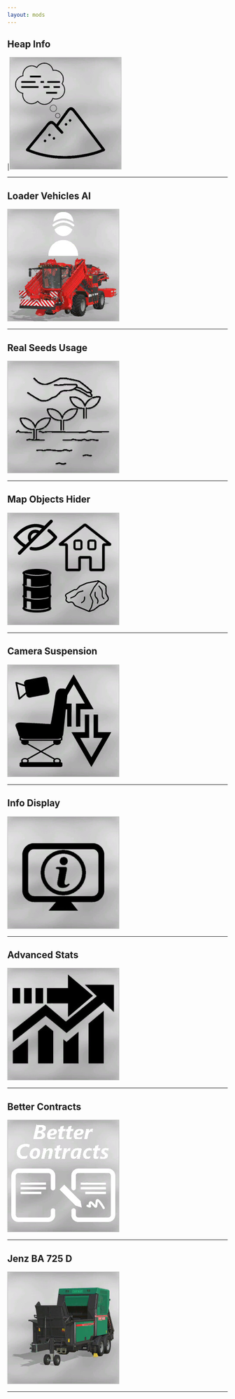```yaml
---
layout: mods
---
```

## Heap Info
|![Heap Info](/img/iconBig9.jpg)
* * * 
 
## Loader Vehicles AI
![Loader Vehicles AI](/img/iconBig8.jpg)
* * * 
 
## Real Seeds Usage
![Real Seeds Usage](/img/iconBig7.jpg)
* * * 
 
## Map Objects Hider
![Map Objects Hider](/img/iconBig6.jpg)
* * * 
 
## Camera Suspension
![Camera Suspension](/img/iconBig5.jpg)
* * * 
 
## Info Display
![Info Display](/img/iconBig4.jpg)
* * * 
 
## Advanced Stats
![Advanced Stats](/img/iconBig3.jpg)
* * * 
 
## Better Contracts 
![Better Contracts](/img/iconBig2.jpg)
* * * 
 
## Jenz BA 725 D
![Jenz BA 725 D](/img/iconBig1.jpg)
* * * 
